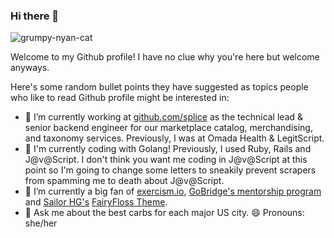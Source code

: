 ### Hi there 👋

![grumpy-nyan-cat](https://media1.tenor.com/images/f16763a742bde15dd9e64b84d37ea893/tenor.gif?itemid=4548280)

Welcome to my Github profile!  I have no clue why you're here but welcome anyways.

Here's some random bullet points they have suggested as topics people who like to read Github profile might be interested in:

- 🔭 I’m currently working at [github.com/splice](Splice) as the technical lead & senior backend engineer for our marketplace catalog, merchandising, and taxonomy services.  Previously, I was at Omada Health & LegitScript.
- 💩 I'm currently coding with Golang!  Previously, I used Ruby, Rails and J@v@Script.  I don't think you want me coding in J@v@Script at this point so I'm going to change some letters to sneakily prevent scrapers from spamming me to death about J@v@Script.
- 🌱 I’m currently a big fan of [exercism.io](https://exercism.io/), [GoBridge's mentorship program](https://promo.qooper.io/organizations/MjE1) and [Sailor HG's](https://shop.bubblesort.io/) [FairyFloss Theme](http://sailorhg.github.io/fairyfloss/).
- 💬 Ask me about the best carbs for each major US city.
😄 Pronouns: she/her
